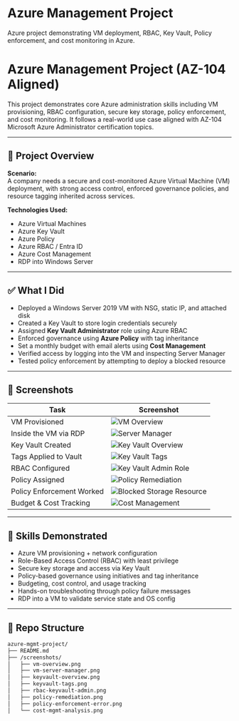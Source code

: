 # Azure Management Project
Azure project demonstrating VM deployment, RBAC, Key Vault, Policy enforcement, and cost monitoring in Azure.

# Azure Management Project (AZ-104 Aligned)

This project demonstrates core Azure administration skills including VM provisioning, RBAC configuration, secure key storage, policy enforcement, and cost monitoring. It follows a real-world use case aligned with AZ-104 Microsoft Azure Administrator certification topics.

---

## 🚀 Project Overview

**Scenario:**  
A company needs a secure and cost-monitored Azure Virtual Machine (VM) deployment, with strong access control, enforced governance policies, and resource tagging inherited across services.

**Technologies Used:**
- Azure Virtual Machines
- Azure Key Vault
- Azure Policy
- Azure RBAC / Entra ID
- Azure Cost Management
- RDP into Windows Server

---

## ✅ What I Did

- Deployed a Windows Server 2019 VM with NSG, static IP, and attached disk
- Created a Key Vault to store login credentials securely
- Assigned **Key Vault Administrator** role using Azure RBAC
- Enforced governance using **Azure Policy** with tag inheritance
- Set a monthly budget with email alerts using **Cost Management**
- Verified access by logging into the VM and inspecting Server Manager
- Tested policy enforcement by attempting to deploy a blocked resource

---

## 📸 Screenshots

| Task | Screenshot |
|------|------------|
| VM Provisioned | ![VM Overview](screenshots/vm-overview.png) |
| Inside the VM via RDP | ![Server Manager](screenshots/vm-server-manager.png) |
| Key Vault Created | ![Key Vault Overview](screenshots/keyvault-overview.png) |
| Tags Applied to Vault | ![Key Vault Tags](screenshots/keyvault-tags.png) |
| RBAC Configured | ![Key Vault Admin Role](screenshots/rbac-keyvault-admin.png) |
| Policy Assigned | ![Policy Remediation](screenshots/policy-remediation.png) |
| Policy Enforcement Worked | ![Blocked Storage Resource](screenshots/policy-enforcement-error.png) |
| Budget & Cost Tracking | ![Cost Management](screenshots/cost-mgmt-analysis.png) |

---

## 🧠 Skills Demonstrated

- Azure VM provisioning + network configuration
- Role-Based Access Control (RBAC) with least privilege
- Secure key storage and access via Key Vault
- Policy-based governance using initiatives and tag inheritance
- Budgeting, cost control, and usage tracking
- Hands-on troubleshooting through policy failure messages
- RDP into a VM to validate service state and OS config

---

## 📂 Repo Structure

```bash
azure-mgmt-project/
├── README.md
├── /screenshots/
│   ├── vm-overview.png
│   ├── vm-server-manager.png
│   ├── keyvault-overview.png
│   ├── keyvault-tags.png
│   ├── rbac-keyvault-admin.png
│   ├── policy-remediation.png
│   ├── policy-enforcement-error.png
│   └── cost-mgmt-analysis.png
